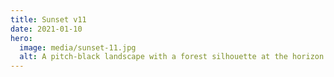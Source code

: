 ```yaml
---
title: Sunset v11
date: 2021-01-10
hero:
  image: media/sunset-11.jpg
  alt: A pitch-black landscape with a forest silhouette at the horizon against a fiery-orange sunset that slowly fades to purple-blue.
---
```

